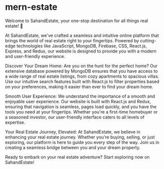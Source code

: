 # mern-estate

Welcome to SahandEstate, your one-stop destination for all things real estate! 🏡

At SahandEstate, we've crafted a seamless and intuitive online platform that brings the world of real estate right to your fingertips. Powered by cutting-edge technologies like JavaScript, MongoDB, Firebase, CSS, React.js, Express, and Redux, our website is designed to provide you with a modern and user-friendly experience.

Discover Your Dream Home:
Are you on the hunt for the perfect home? Our extensive database powered by MongoDB ensures that you have access to a wide range of real estate listings, from cozy apartments to spacious villas. Use our intuitive search features built with React.js to filter properties based on your preferences, making it easier than ever to find your dream home.

Smooth User Experience:
We understand the importance of a smooth and enjoyable user experience. Our website is built with React.js and Redux, ensuring that navigation is seamless, pages load quickly, and you have the tools you need at your fingertips. Whether you're a first-time homebuyer or a seasoned investor, our user-friendly interface caters to all levels of expertise.

Your Real Estate Journey, Elevated:
At SahandEstate, we believe in enhancing your real estate journey. Whether you're buying, selling, or just exploring, our platform is here to guide you every step of the way. Join us in creating a seamless bridge between you and your dream property.

Ready to embark on your real estate adventure? Start exploring now on SahandEstate!

